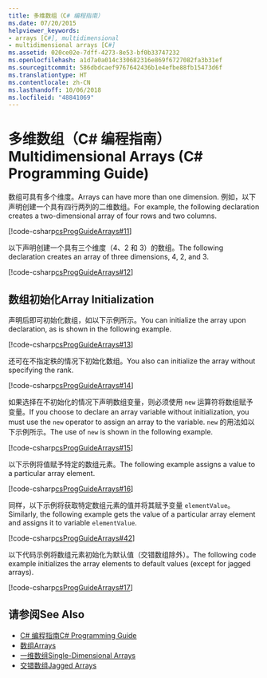```yaml
---
title: 多维数组（C# 编程指南）
ms.date: 07/20/2015
helpviewer_keywords:
- arrays [C#], multidimensional
- multidimensional arrays [C#]
ms.assetid: 020ce02e-7dff-4273-8e53-bf0b33747232
ms.openlocfilehash: a1d7a0a014c330682316e869f6727082fa3b31ef
ms.sourcegitcommit: 586dbdcaef9767642436b1e4efbe88fb15473d6f
ms.translationtype: HT
ms.contentlocale: zh-CN
ms.lasthandoff: 10/06/2018
ms.locfileid: "48841069"
---
```

# <a name="multidimensional-arrays-c-programming-guide"></a><span data-ttu-id="9704d-102">多维数组（C# 编程指南）</span><span class="sxs-lookup"><span data-stu-id="9704d-102">Multidimensional Arrays (C# Programming Guide)</span></span>

<span data-ttu-id="9704d-103">数组可具有多个维度。</span><span class="sxs-lookup"><span data-stu-id="9704d-103">Arrays can have more than one dimension.</span></span> <span data-ttu-id="9704d-104">例如，以下声明创建一个具有四行两列的二维数组。</span><span class="sxs-lookup"><span data-stu-id="9704d-104">For example, the following declaration creates a two-dimensional array of four rows and two columns.</span></span>  
  
 [!code-csharp[csProgGuideArrays#11](../../../csharp/programming-guide/arrays/codesnippet/CSharp/multidimensional-arrays_1.cs)]  
  
 <span data-ttu-id="9704d-105">以下声明创建一个具有三个维度（4、2 和 3）的数组。</span><span class="sxs-lookup"><span data-stu-id="9704d-105">The following declaration creates an array of three dimensions, 4, 2, and 3.</span></span>  
  
 [!code-csharp[csProgGuideArrays#12](../../../csharp/programming-guide/arrays/codesnippet/CSharp/multidimensional-arrays_2.cs)]  
  
## <a name="array-initialization"></a><span data-ttu-id="9704d-106">数组初始化</span><span class="sxs-lookup"><span data-stu-id="9704d-106">Array Initialization</span></span>

 <span data-ttu-id="9704d-107">声明后即可初始化数组，如以下示例所示。</span><span class="sxs-lookup"><span data-stu-id="9704d-107">You can initialize the array upon declaration, as is shown in the following example.</span></span>  
  
 [!code-csharp[csProgGuideArrays#13](../../../csharp/programming-guide/arrays/codesnippet/CSharp/multidimensional-arrays_3.cs)]  
  
 <span data-ttu-id="9704d-108">还可在不指定秩的情况下初始化数组。</span><span class="sxs-lookup"><span data-stu-id="9704d-108">You also can initialize the array without specifying the rank.</span></span>  
  
 [!code-csharp[csProgGuideArrays#14](../../../csharp/programming-guide/arrays/codesnippet/CSharp/multidimensional-arrays_4.cs)]  
  
 <span data-ttu-id="9704d-109">如果选择在不初始化的情况下声明数组变量，则必须使用 `new` 运算符将数组赋予变量。</span><span class="sxs-lookup"><span data-stu-id="9704d-109">If you choose to declare an array variable without initialization, you must use the `new` operator to assign an array to the variable.</span></span> <span data-ttu-id="9704d-110">`new` 的用法如以下示例所示。</span><span class="sxs-lookup"><span data-stu-id="9704d-110">The use of `new` is shown in the following example.</span></span>  
  
 [!code-csharp[csProgGuideArrays#15](../../../csharp/programming-guide/arrays/codesnippet/CSharp/multidimensional-arrays_5.cs)]  
  
 <span data-ttu-id="9704d-111">以下示例将值赋予特定的数组元素。</span><span class="sxs-lookup"><span data-stu-id="9704d-111">The following example assigns a value to a particular array element.</span></span>  
  
 [!code-csharp[csProgGuideArrays#16](../../../csharp/programming-guide/arrays/codesnippet/CSharp/multidimensional-arrays_6.cs)]  
  
 <span data-ttu-id="9704d-112">同样，以下示例将获取特定数组元素的值并将其赋予变量 `elementValue`。</span><span class="sxs-lookup"><span data-stu-id="9704d-112">Similarly, the following example gets the value of a particular array element and assigns it to variable `elementValue`.</span></span>  
  
 [!code-csharp[csProgGuideArrays#42](../../../csharp/programming-guide/arrays/codesnippet/CSharp/multidimensional-arrays_7.cs)]  
  
 <span data-ttu-id="9704d-113">以下代码示例将数组元素初始化为默认值（交错数组除外）。</span><span class="sxs-lookup"><span data-stu-id="9704d-113">The following code example initializes the array elements to default values (except for jagged arrays).</span></span>  
  
 [!code-csharp[csProgGuideArrays#17](../../../csharp/programming-guide/arrays/codesnippet/CSharp/multidimensional-arrays_8.cs)]  
  
## <a name="see-also"></a><span data-ttu-id="9704d-114">请参阅</span><span class="sxs-lookup"><span data-stu-id="9704d-114">See Also</span></span>

- [<span data-ttu-id="9704d-115">C# 编程指南</span><span class="sxs-lookup"><span data-stu-id="9704d-115">C# Programming Guide</span></span>](../../../csharp/programming-guide/index.md)  
- [<span data-ttu-id="9704d-116">数组</span><span class="sxs-lookup"><span data-stu-id="9704d-116">Arrays</span></span>](../../../csharp/programming-guide/arrays/index.md)  
- [<span data-ttu-id="9704d-117">一维数组</span><span class="sxs-lookup"><span data-stu-id="9704d-117">Single-Dimensional Arrays</span></span>](../../../csharp/programming-guide/arrays/single-dimensional-arrays.md)  
- [<span data-ttu-id="9704d-118">交错数组</span><span class="sxs-lookup"><span data-stu-id="9704d-118">Jagged Arrays</span></span>](../../../csharp/programming-guide/arrays/jagged-arrays.md)
